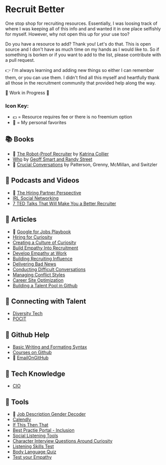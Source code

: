 # Recruit Better
One stop shop for recruiting resources. Essentially, I was loosing track of where I was keeping all of this info and and wanted it in one place selfishly for myself. However, why not open this up for your use too?

Do you have a resource to add? Thank you! Let's do that. This is open source and I don't have as much time on my hands as I would like to. So if something is borken or if you want to add to the list, please contribute with a pull request.

👉 I'm always learning and adding new things so either I can remember them, or you can use them. I didn't find all this myself and heartfully thank all those in the recruitment community that provided help along the way.

🚧  Work in Progress 🚧

### Icon Key:

- 💵 = Resource requires fee or there is no freemium option
- 🖤 = My personal favorites


## 📚 Books
- 🖤 [The Robot-Proof Recruiter](https://www.goodreads.com/en/book/show/43289624-the-robot-proof-recruiter) by [Katrina Collier](https://katrinacollier.com/the-robot-proof-recruiter/)
- [Who](https://www.goodreads.com/en/book/show/4989687) by [Geoff Smart and Randy Street](https://whothebook.com/)
- 🖤 [Crucial Conversations](https://www.goodreads.com/book/show/15014.Crucial_Conversations?ac=1&from_search=true&qid=imPe273JaF&rank=1) by Patterson, Grenny, McMillan, and Switzler

## 📢 Podcasts and Videos
- 🖤 [The Hiring Partner Perspective](https://podcasts.apple.com/gb/podcast/the-hiring-partner-perspective-unedited/id1557097310)
- [IRL Social Networking](https://www.youtube.com/watch?v=_pyJlERCrJE)
- [7 TED Talks That Will Make You a Better Recruiter](https://blog.firefishsoftware.com/ted-talks-for-recruiters?utm_medium=email&_hsmi=77520619&_hsenc=p2ANqtz-8gkWArL1MsXQF98NMq4dG7yE3BF4g7EFQBLqeu6zd_umGPUNgMAJsh4qfWPXUvzUjq-mO7mC9gvBzaTrUIai7sz1pGFq4AULaOqjJk8J8MKqQ3Ado&utm_content=77520619&utm_source=hs_automation)

## 📰 Articles
- 🖤 [Google for Jobs Playbook](https://blog.firefishsoftware.com/google-for-jobs-playbook)
- [Hiring for Curiosity](https://www.cio.com/article/3057206/why-curious-people-make-better-employees.html)
- [Creating a Culture of Curiosity](https://hbr.org/2019/01/surveymonkeys-ceo-on-creating-a-culture-of-curiosity)
- [Build Empathy Into Recruitment](https://www.indeed.com/lead/empathy-recruiting-process)
- [Develop Empathy at Work](https://www.mindtools.com/pages/article/EmpathyatWork.htm)
- [Building Recruiting Influence](https://www.shrm.org/resourcesandtools/hr-topics/talent-acquisition/pages/build-recruiting-influence-these-6-steps.aspx)
- [Delivering Bad News](https://www.entrepreneur.com/article/302091)
- [Conducting Difficult Conversations](https://www.google.com/url?q=http://bit.ly/SIFireWell&sa=D&source=editors&ust=1635787768435000&usg=AOvVaw0MMrTDE_CZBqn92aaUKroU)
- [Managing Conflict Styles](https://www.learning-mind.com/conflict-styles/)
- [Career Site Optimization](https://www.thatlittleagency.co.uk/launching-your-careers-website/)
- [Building a Talent Pool in Github](https://medium.com/@sjamillavdtooren/budget-sourcing-101-building-a-talent-pool-in-github-dcda0e08d517)

## 🤝 Connecting with Talent
- [Diversity Tech](https://www.diversifytech.co/hire)
- [POCIT](https://peopleofcolorintech.com/)

## 👾 Github Help
- [Basic Writing and Formating Syntax](https://docs.github.com/en/github/writing-on-github/getting-started-with-writing-and-formatting-on-github/basic-writing-and-formatting-syntax)
- [Courses on Github](https://lab.github.com/)
- 🖤 [EmailOnGitHub](https://chrome.google.com/webstore/detail/emailongithub/jjmphadcgcmpdnombcomlmmbmojccmcf)

## 💾 Tech Knowledge
- [CIO](cio.com)

## 🧰 Tools
- 🖤 [Job Description Gender Decoder](http://gender-decoder.katmatfield.com/)
- [Calendly](https://calendly.com/app/login)
- [If This Then That](https://ifttt.com/explore/new_to_ifttt)
- [Best Practie Portal - Inclusion](http://bestpractice.evenbreak.co.uk/)
- [Social Listening Tools](https://martech.org/6-of-the-best-social-listening-tools-for-2019/)
- [Character Interview Questions Around Curiosity](https://blog.adeccousa.com/character-interview-questions-around-curiosity/)
- [Listening Skills Test](https://www.psychologytoday.com/us/tests/personality/listening-skills-test)
- [Body Language Quiz](https://www.scienceofpeople.com/quiz/)
- [Test your Empathy](https://psychology-tools.com/test/empathy-quotient)

